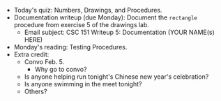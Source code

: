 * Today's quiz: Numbers, Drawings, and Procedures.
* Documentation writeup (due Monday): Document the `rectangle` procedure
  from exercise 5 of the drawings lab.
     * Email subject:
       CSC 151 Writeup 5: Documentation (YOUR NAME(s) HERE)
* Monday's reading: Testing Procedures.
* Extra credit: 
     * Convo Feb. 5. 
         * Why go to convo?
     * Is anyone helping run tonight's Chinese new year's celebration?
     * Is anyone swimming in the meet tonight?
     * Others?
